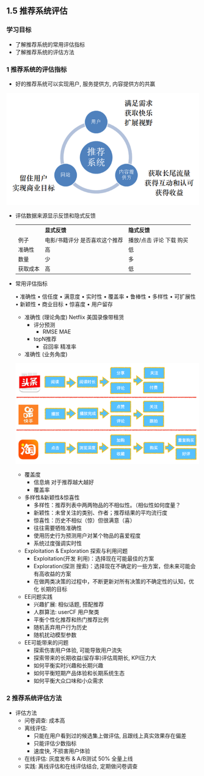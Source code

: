 ## 1.5 推荐系统评估

### 学习目标

- 了解推荐系统的常用评估指标
- 了解推荐系统的评估方法

### 1 推荐系统的评估指标

- 好的推荐系统可以实现用户, 服务提供方, 内容提供方的共赢

![](img/recommend2.png)

- 评估数据来源显示反馈和隐式反馈

  <table>
    <tr>
      <th></th>
      <th>显式反馈</th>
      <th>隐式反馈</th>
    </tr>
    <tr>
   <td> 例子 </td>
   <td> 电影/书籍评分 
   是否喜欢这个推荐 </td>
   <td> 播放/点击 评论 下载 购买 </td>
    </tr>
    <tr>
      <td> 准确性 </td>
      <td> 高 </td>
      <td> 低 </td>
    </tr>
    <tr>
      <td> 数量 </td>
      <td> 少 </td>
      <td> 多 </td>
    </tr>
    <tr>
      <td> 获取成本 </td>
      <td> 高 </td>
      <td> 低 </td>
    </tr>
  </table>

- 常用评估指标

  • 准确性  • 信任度
  • 满意度  • 实时性
  • 覆盖率  • 鲁棒性
  • 多样性  • 可扩展性
  • 新颖性  • 商业⽬标
  • 惊喜度  • ⽤户留存

  - 准确性 (理论角度) Netflix 美国录像带租赁
    - 评分预测
      - RMSE   MAE
    - topN推荐
      - 召回率 精准率
  - 准确性 (业务角度)

  ![](img/recommend3.png)

  - 覆盖度
    - 信息熵 对于推荐越大越好
    - 覆盖率
  - 多样性&新颖性&惊喜性
    - 多样性：推荐列表中两两物品的不相似性。（相似性如何度量？
    - 新颖性：未曾关注的类别、作者；推荐结果的平均流⾏度
    - 惊喜性：历史不相似（惊）但很满意（喜）
    - 往往需要牺牲准确性
    - 使⽤历史⾏为预测⽤户对某个物品的喜爱程度
    - 系统过度强调实时性
  - Exploitation & Exploration 探索与利用问题
    - Exploitation(开发 利用)：选择现在可能最佳的⽅案
    - Exploration(探测 搜索)：选择现在不确定的⼀些⽅案，但未来可能会有⾼收益的⽅案
    - 在做两类决策的过程中，不断更新对所有决策的不确定性的认知，优化
      长期的⽬标
  - EE问题实践
    - 兴趣扩展: 相似话题, 搭配推荐
    - 人群算法: userCF 用户聚类
    - 平衡个性化推荐和热门推荐比例
    - 随机丢弃用户行为历史
    - 随机扰动模型参数
  - EE可能带来的问题
    - 探索伤害用户体验, 可能导致用户流失
    - 探索带来的长期收益(留存率)评估周期长, KPI压力大
    - 如何平衡实时兴趣和长期兴趣
    - 如何平衡短期产品体验和长期系统生态
    - 如何平衡大众口味和小众需求

### 2 推荐系统评估方法

- 评估方法
  - 问卷调查: 成本高
  - 离线评估:
    - 只能在用户看到过的候选集上做评估, 且跟线上真实效果存在偏差
    - 只能评估少数指标
    - 速度快, 不损害用户体验
  - 在线评估: 灰度发布 & A/B测试 50% 全量上线
  - 实践: 离线评估和在线评估结合, 定期做问卷调查